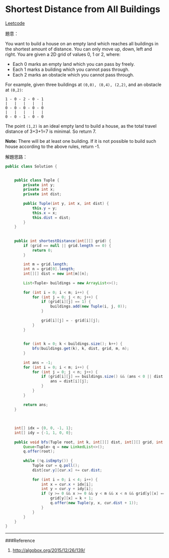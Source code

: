 # Shortest Distance from All Buildings

[Leetcode](https://leetcode.com/problems/shortest-distance-from-all-buildings/)


題意：

You want to build a house on an empty land which reaches all buildings in the shortest amount of distance. You can only move up, down, left and right. You are given a 2D grid of values 0, 1 or 2, where:

- Each 0 marks an empty land which you can pass by freely.
- Each 1 marks a building which you cannot pass through.
- Each 2 marks an obstacle which you cannot pass through.

For example, given three buildings at ```(0,0), (0,4), (2,2)```, and an obstacle at ```(0,2)```:
```
1 - 0 - 2 - 0 - 1
|   |   |   |   |
0 - 0 - 0 - 0 - 0
|   |   |   |   |
0 - 0 - 1 - 0 - 0
```
The point ```(1,2)``` is an ideal empty land to build a house, as the total travel distance of 3+3+1=7 is minimal. So return 7.

**Note:**
There will be at least one building. If it is not possible to build such house according to the above rules, return -1.


解題思路：



```java
public class Solution {
    

    public class Tuple {
        private int y;
        private int x;
        private int dist;
        
        public Tuple(int y, int x, int dist) {
            this.y = y;
            this.x = x;
            this.dist = dist;
        }
    }
    
    
    public int shortestDistance(int[][] grid) {
        if (grid == null || grid.length == 0) {
            return 0;
        }   
        
        int m = grid.length; 
        int n = grid[0].length;
        int[][] dist = new int[m][n];
        
        List<Tuple> buildings = new ArrayList<>();
        
        for (int i = 0; i < m; i++) {
            for (int j = 0; j < n; j++) {
                if (grid[i][j] == 1) {
                    buildings.add(new Tuple(i, j, 0));
                }
                
                grid[i][j] = - grid[i][j];
            }
        }
        
        
        for (int k = 0; k < buildings.size(); k++) {
            bfs(buildings.get(k), k, dist, grid, m, n);
        }
        
        int ans = -1;
        for (int i = 0; i < m; i++) {
            for (int j = 0; j < n; j++) {
                if (grid[i][j] == buildings.size() && (ans < 0 || dist[i][j] < ans)) {
                    ans = dist[i][j];
                }
            }
        }
        
        return ans;
    }
    
    
    
    int[] idx = {0, 0, -1, 1};
    int[] idy = {-1, 1, 0, 0};
    
    public void bfs(Tuple root, int k, int[][] dist, int[][] grid, int m, int n) {
        Queue<Tuple> q = new LinkedList<>();
        q.offer(root);
        
        while (!q.isEmpty()) {
            Tuple cur = q.poll();
            dist[cur.y][cur.x] += cur.dist;
            
            for (int i = 0; i < 4; i++) {
                int x = cur.x + idx[i];
                int y = cur.y + idy[i];
                if (y >= 0 && x >= 0 && y < m && x < n && grid[y][x] == k) {
                    grid[y][x] = k + 1;
                    q.offer(new Tuple(y, x, cur.dist + 1));
                }
            }
        }
    }
}
```

---
###Reference
1. http://algobox.org/2015/12/26/139/